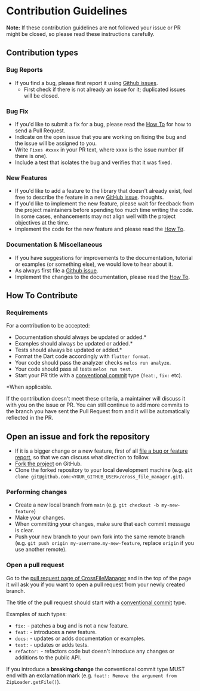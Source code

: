 # Contribution Guidelines

**Note:** If these contribution guidelines are not followed your issue or PR might be closed, so
please read these instructions carefully.

## Contribution types

### Bug Reports
 - If you find a bug, please first report it using [Github issues].
   - First check if there is not already an issue for it; duplicated issues will be closed.

### Bug Fix
 - If you'd like to submit a fix for a bug, please read the [How To](#how-to-contribute) for how to
   send a Pull Request.
 - Indicate on the open issue that you are working on fixing the bug and the issue will be assigned
   to you.
 - Write `Fixes #xxxx` in your PR text, where xxxx is the issue number (if there is one).
 - Include a test that isolates the bug and verifies that it was fixed.

### New Features
 - If you'd like to add a feature to the library that doesn't already exist, feel free to describe
   the feature in a new [GitHub issue].
   thoughts.
 - If you'd like to implement the new feature, please wait for feedback from the project maintainers
   before spending too much time writing the code. In some cases, enhancements may not align well
   with the project objectives at the time.
 - Implement the code for the new feature and please read the [How To](#how-to-contribute).

### Documentation & Miscellaneous
 - If you have suggestions for improvements to the documentation, tutorial or examples (or something
   else), we would love to hear about it.
 - As always first file a [Github issue].
 - Implement the changes to the documentation, please read the [How To](#how-to-contribute).

## How To Contribute

### Requirements
For a contribution to be accepted:

- Documentation should always be updated or added.*
- Examples should always be updated or added.*
- Tests should always be updated or added.*
- Format the Dart code accordingly with `flutter format`.
- Your code should pass the analyzer checks `melos run analyze`.
- Your code should pass all tests `melos run test`.
- Start your PR title with a [conventional commit] type
  (`feat:`, `fix:` etc).

*When applicable.

If the contribution doesn't meet these criteria, a maintainer will discuss it with you on the issue
or PR. You can still continue to add more commits to the branch you have sent the Pull Request from
and it will be automatically reflected in the PR.

## Open an issue and fork the repository
 - If it is a bigger change or a new feature, first of all
   [file a bug or feature report][GitHub issues], so that we can discuss what direction to follow.
 - [Fork the project][fork guide] on GitHub.
 - Clone the forked repository to your local development machine
   (e.g. `git clone git@github.com:<YOUR_GITHUB_USER>/cross_file_manager.git`).

### Performing changes
 - Create a new local branch from `main` (e.g. `git checkout -b my-new-feature`)
 - Make your changes.
 - When committing your changes, make sure that each commit message is clear.
 - Push your new branch to your own fork into the same remote branch
 (e.g. `git push origin my-username.my-new-feature`, replace `origin` if you use another remote).

### Open a pull request
Go to the [pull request page of CrossFileManager][PRs] and in the top
of the page it will ask you if you want to open a pull request from your newly created branch.

The title of the pull request should start with a [conventional commit] type.

Examples of such types:
 - `fix:` - patches a bug and is not a new feature.
 - `feat:` - introduces a new feature.
 - `docs:` - updates or adds documentation or examples.
 - `test:` - updates or adds tests.
 - `refactor:` - refactors code but doesn't introduce any changes or additions to the public API.

If you introduce a **breaking change** the conventional commit type MUST end with an exclamation
mark (e.g. `feat!: Remove the argument from ZipLoader.getFile()`).

[GitHub issue]: https://github.com/signmotion/cross_file_manager/issues/new
[GitHub issues]: https://github.com/signmotion/cross_file_manager/issues/new
[PRs]: https://github.com/signmotion/cross_file_manager/pulls
[fork guide]: https://guides.github.com/activities/forking/#fork
[pubspec doc]: https://dart.dev/tools/pub/pubspec
[conventional commit]: https://www.conventionalcommits.org

